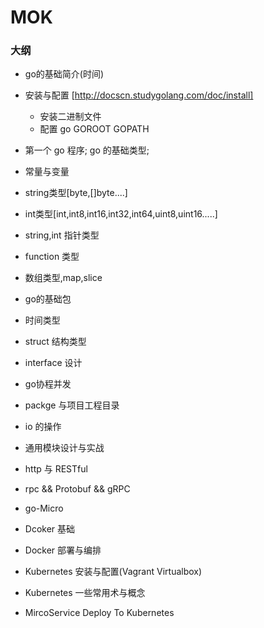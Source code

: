 # MOK

### 大纲

* go的基础简介(时间)
* 安装与配置 
    [http://docscn.studygolang.com/doc/install]
    - 安装二进制文件
    - 配置 go GOROOT GOPATH

* 第一个 go 程序; go 的基础类型;
* 常量与变量
* string类型[byte,[]byte....]
* int类型[int,int8,int16,int32,int64,uint8,uint16.....]
* string,int 指针类型
* function 类型
* 数组类型,map,slice
* go的基础包
* 时间类型
* struct 结构类型
* interface 设计
* go协程并发
* packge 与项目工程目录
* io 的操作
* 通用模块设计与实战
* http 与 RESTful
* rpc && Protobuf && gRPC
* go-Micro
* Dcoker 基础
* Docker 部署与编排
* Kubernetes 安装与配置(Vagrant Virtualbox)
* Kubernetes 一些常用术与概念
* MircoService Deploy To Kubernetes